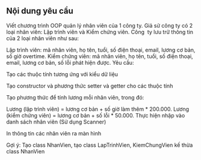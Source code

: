 ## Nội dung yêu cầu

Viết chương trình OOP quản lý nhân viên của 1 công ty. Giả sử công ty có 2 loại nhân viên: Lập trình viên và Kiểm chứng viên. Công  ty lưu trữ thông tin của 2 loại nhân viên như sau:

Lập trình viên: mã nhân viên, họ tên, tuổi, số điện thoại, email, lương cơ bản, số giờ overtime.
Kiểm chứng viên: mã nhân viên, họ tên, tuổi, số điện thoại, email, lương cơ bản, số lỗi phát hiện được.
Yêu cầu:

Tạo các thuộc tính tương ứng với kiểu dữ liệu

Tạo constructor và phương thức setter và getter cho các thuộc tính

Tạo phương thức để tính lương mỗi nhân viên, trong đó:

Lương (lập trình viên) = lương cơ bản + số giờ làm thêm * 200.000.
Lương (kiểm chứng viên) = lương cơ bản + số lỗi * 50.000.
Thực hiện nhập vào danh sách nhân viên (Sử dụng Scanner)

In thông tin các nhân viên ra màn hình



Gợi ý: Tạo class NhanVien, tạo class LapTrinhVien, KiemChungVien kế thừa class NhanVien
